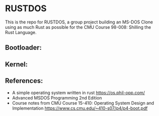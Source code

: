 # RUSTDOS
This is the repo for RUSTDOS, a group project building an MS-DOS Clone using as much Rust as possible for the CMU Course 98-008: Shilling the Rust Language.

## Bootloader:

## Kernel:

## References:
- A simple operating system written in rust https://os.phil-opp.com/
- Advanced MSDOS Programming 2nd Edition
- Course notes from CMU Course 15-410: Operating System Design and Implementation https://www.cs.cmu.edu/~410-s07/p4/p4-boot.pdf
